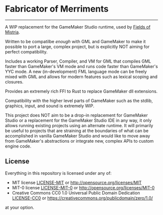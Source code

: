 # Fabricator of Merriments
---

A WIP replacement for the GameMaker Studio runtime, used by
[Fields of Mistria](https://www.fieldsofmistria.com/).

Written to be compatilbe *enough* with GML and GameMaker to make it possible to port a large,
complex project, but is explicitly NOT aiming for perfect compatibility.

Includes a working Parser, Compiler, and VM for GML that compiles GML faster than GameMaker's VM
mode and runs code faster than GameMaker's YYC mode. A new (in-development) FML language mode can be
freely mixed with GML and allows for modern features such as lexical scoping and closures.

Provides an extremely rich FFI to Rust to replace GameMaker dll extensions.

Compatibility with the higher level parts of GameMaker such as the stdlib, graphics, input, and
sound is extremely WIP.

This project does NOT aim to be a drop-in replacement for GameMaker Studio or a replacement for
the GameMaker Studio IDE in any way, it only allows running existing projects using an alternate
runtime. It will primarily be useful to projects that are straining at the boundaries of what can be
accomplished in vanilla GameMaker Studio and would like to move away from GameMaker's abstractions
or integrate new, complex APIs to custom engine code.

## License

Everything in this repository is licensed under any of:

* MIT license [LICENSE-MIT](LICENSE-MIT) or http://opensource.org/licenses/MIT
* MIT-0 license [LICENSE-MIT-0](LICENSE-MIT-0) or http://opensource.org/licenses/MIT-0
* Creative Commons CC0 1.0 Universal Public Domain Dedication [LICENSE-CC0](LICENSE-CC0)
  or https://creativecommons.org/publicdomain/zero/1.0/

at your option.
